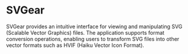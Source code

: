 # SVGear
SVGear provides an intuitive interface for viewing and manipulating SVG (Scalable Vector Graphics) files. 
The application supports format conversion operations, enabling users to transform SVG files into other vector formats such as HVIF (Haiku Vector Icon Format).
